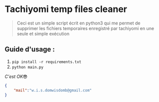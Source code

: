 # Tachiyomi temp files cleaner
> Ceci est un simple script écrit en python3 qui me permet de supprimer les fichiers temporaires enregistré par tachiyomi en une seule et simple exécution

## Guide d'usage :
1. `pip install -r requirements.txt`
2. `python main.py`


*C'est OK*😎

```json
{
    "mail":"w.i.s.domwisdomb@gmail.com"
}
```